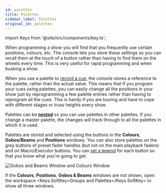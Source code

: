 ```yaml
---
id: palettes
title: Palettes
sidebar_label: Palettes
original_id: palettes
---
```


import Keys from '@site/src/components/key.ts';

When programming a show you will find that you frequently use certain
positions, colours, etc. The console lets you store these settings so
you can recall them at the touch of a button rather than having to find
them on the wheels every time. This is very useful for rapid programming
and when busking a show.

When you use a palette to [record a cue](cues/creating-a-cue.md#creating-a-cue),
the console stores a reference
to the palette, rather than the actual value. This means that if you
program your cues using palettes, you can easily change all the
positions in your show just by reprogramming a few palette entries
rather than having to reprogram all the cues. This is handy if you are
touring and have to cope with different stages or truss heights every
show.

Palettes can be <strong>[nested](palettes/creating-palettes.md#nested-palettes)</strong>
so you can use palettes in other palettes. If you
change a master palette, the changes will track through to all the
palettes in which it is used.

Palettes are stored and selected using the buttons in the <strong>Colours</strong>,
<strong>Gobos/Beams</strong> and <strong>Positions</strong> windows. You can also store palettes on the
grey buttons of preset fader handles (but not on the main playback
faders) and on Macro/Executor buttons. You can [set a legend](palettes/creating-palettes.md#setting-legends-for-palettes)
for each button so that you know what you're going to get.

![Gobos and Beams Window and Colours Window](/docs/images/Gobos-and-Beams-Window-and-Colours-Window.png)

If the <strong>Colours</strong>, <strong>Positions</strong>, <strong>Gobos & Beams</strong> windows are not shown, open
the workspace <Keys.SoftKey>Groups and Palettes</Keys.SoftKey> to show all three windows.
